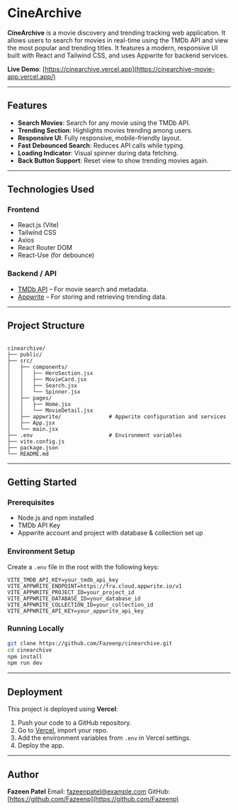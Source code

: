
# CineArchive

**CineArchive** is a movie discovery and trending tracking web application. It allows users to search for movies in real-time using the TMDb API and view the most popular and trending titles. It features a modern, responsive UI built with React and Tailwind CSS, and uses Appwrite for backend services.

**Live Demo**: [https://cinearchive.vercel.app](https://cinearchive-movie-app.vercel.app/)

---

## Features

- **Search Movies**: Search for any movie using the TMDb API.
- **Trending Section**: Highlights movies trending among users.
- **Responsive UI**: Fully responsive, mobile-friendly layout.
- **Fast Debounced Search**: Reduces API calls while typing.
- **Loading Indicator**: Visual spinner during data fetching.
- **Back Button Support**: Reset view to show trending movies again.

---

## Technologies Used

### Frontend
- React.js (Vite)
- Tailwind CSS
- Axios
- React Router DOM
- React-Use (for debounce)

### Backend / API
- [TMDb API](https://developer.themoviedb.org/) – For movie search and metadata.
- [Appwrite](https://appwrite.io) – For storing and retrieving trending data.

---

## Project Structure

```

cinearchive/
├── public/
├── src/
│   ├── components/
│   │   ├── HeroSection.jsx
│   │   ├── MovieCard.jsx
│   │   ├── Search.jsx
│   │   └── Spinner.jsx
│   ├── pages/
│   │   ├── Home.jsx
│   │   └── MovieDetail.jsx
│   ├── appwrite/               # Appwrite configuration and services
│   ├── App.jsx
│   └── main.jsx
├── .env                        # Environment variables
├── vite.config.js
├── package.json
└── README.md

````

---

## Getting Started

### Prerequisites

- Node.js and npm installed
- TMDb API Key
- Appwrite account and project with database & collection set up

### Environment Setup

Create a `.env` file in the root with the following keys:

```env
VITE_TMDB_API_KEY=your_tmdb_api_key
VITE_APPWRITE_ENDPOINT=https://fra.cloud.appwrite.io/v1
VITE_APPWRITE_PROJECT_ID=your_project_id
VITE_APPWRITE_DATABASE_ID=your_database_id
VITE_APPWRITE_COLLECTION_ID=your_collection_id
VITE_APPWRITE_API_KEY=your_appwrite_api_key
````

### Running Locally

```bash
git clone https://github.com/Fazeenp/cinearchive.git
cd cinearchive
npm install
npm run dev
```

---

## Deployment

This project is deployed using **Vercel**:

1. Push your code to a GitHub repository.
2. Go to [Vercel](https://vercel.com), import your repo.
3. Add the environment variables from `.env` in Vercel settings.
4. Deploy the app.



---

## Author

**Fazeen Patel**
Email: [fazeenpatel@example.com](mailto:fazeenpatel@gmail.com)
GitHub: [https://github.com/Fazeenp](https://github.com/Fazeenp)

